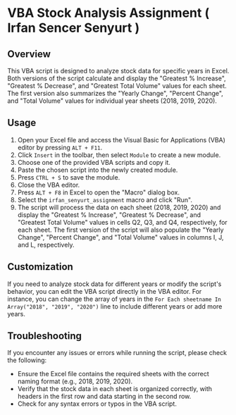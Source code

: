 # VBA Stock Analysis Assignment ( Irfan Sencer Senyurt )

## Overview

This VBA script is designed to analyze stock data for specific years in Excel. Both versions of the script calculate and display the "Greatest % Increase", "Greatest % Decrease", and "Greatest Total Volume" values for each sheet. The first version also summarizes the "Yearly Change", "Percent Change", and "Total Volume" values for individual year sheets (2018, 2019, 2020).

## Usage

1. Open your Excel file and access the Visual Basic for Applications (VBA) editor by pressing `ALT + F11`.
2. Click `Insert` in the toolbar, then select `Module` to create a new module.
3. Choose one of the provided VBA scripts and copy it.
4. Paste the chosen script into the newly created module.
5. Press `CTRL + S` to save the module.
6. Close the VBA editor.
7. Press `ALT + F8` in Excel to open the "Macro" dialog box.
8. Select the `irfan_senyurt_assignment` macro and click "Run".
9. The script will process the data on each sheet (2018, 2019, 2020) and display the "Greatest % Increase", "Greatest % Decrease", and "Greatest Total Volume" values in cells Q2, Q3, and Q4, respectively, for each sheet. The first version of the script will also populate the "Yearly Change", "Percent Change", and "Total Volume" values in columns I, J, and L, respectively.

## Customization

If you need to analyze stock data for different years or modify the script's behavior, you can edit the VBA script directly in the VBA editor. For instance, you can change the array of years in the `For Each sheetname In Array("2018", "2019", "2020")` line to include different years or add more years.

## Troubleshooting

If you encounter any issues or errors while running the script, please check the following:

- Ensure the Excel file contains the required sheets with the correct naming format (e.g., 2018, 2019, 2020).
- Verify that the stock data in each sheet is organized correctly, with headers in the first row and data starting in the second row.
- Check for any syntax errors or typos in the VBA script.
